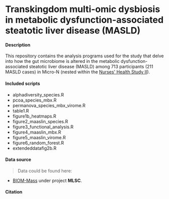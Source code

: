 # Transkingdom multi-omic dysbiosis in metabolic dysfunction-associated steatotic liver disease (MASLD)


#### Description
This repository contains the analysis programs used for the study that delve into how the gut microbiome is altered in the metabolic dysfunction-associated steatotic liver disease (MASLD) among 713 participants (211 MASLD cases) in Micro-N (nested within the [Nurses' Health Study II](https://nurseshealthstudy.org/)).


#### Included scripts

- alphadiversity_species.R
- pcoa_species_mbx.R
- permanova_species_mbx_virome.R
- table1.R
- figure1b_heatmaps.R
- figure2_maaslin_species.R
- figure3_functional_analysis.R
- figure4_maaslin_mbx.R
- figure5_maaslin_virome.R
- figure6_random_forest.R
- extendeddatafig2b.R


#### Data source

> Data could be found here:

- [BIOM-Mass](https://biom-mass.org/repository?facetTab=cases&files_offset=180&filters=%7B%22op%22%3A%22and%22%2C%22content%22%3A%5B%7B%22op%22%3A%22in%22%2C%22content%22%3A%7B%22field%22%3A%22cases.project.program.name%22%2C%22value%22%3A%5B%22MLSC%22%5D%7D%7D%5D%7D&searchTableTab=files) under project **MLSC**.


####  Citation
